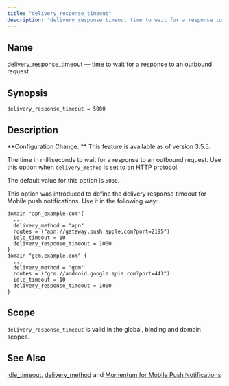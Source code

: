 ```yaml
---
title: "delivery_response_timeout"
description: "delivery response timeout time to wait for a response to an outbound request delivery response timeout 5000 Configuration Change This feature is available as of version 3 5 5 The time in milliseconds to wait for a response to an outbound request Use this option when delivery method is set..."
---
```


<a name="conf.ref.delivery_response_timeout"></a> 
## Name

delivery_response_timeout — time to wait for a response to an outbound request

## Synopsis

`delivery_response_timeout = 5000`

<a name="idp8900816"></a> 
## Description

**Configuration Change. ** This feature is available as of version 3.5.5.

The time in milliseconds to wait for a response to an outbound request. Use this option when `delivery_method` is set to an HTTP protocol.

The default value for this option is `5000`.

This option was introduced to define the delivery response timeout for Mobile push notifications. Use it in the following way:

```
domain "apn_example.com"{
  ...
  delivery_method = "apn"
  routes = ("apn://gateway.push.apple.com?port=2195")
  idle_timeout = 10
  delivery_response_timeout = 1000
}
domain "gcm.example.com" {
  ...
  delivery_method = "gcm"
  routes = ("gcm://android.google.apis.com?port=443")
  idle_timeout = 10
  delivery_response_timeout = 1000
}
```
<a name="idp8906272"></a> 
## Scope

`delivery_response_timeout` is valid in the global, binding and domain scopes.

<a name="idp8907968"></a> 
## See Also

[idle_timeout](/momentum/3/3-reference/3-reference-conf-ref-idle-timeout), [delivery_method](/momentum/3/3-reference/3-reference-conf-ref-delivery-method) and [Momentum for Mobile Push Notifications](/momentum/3/3-push)